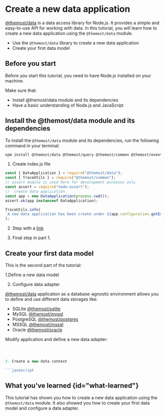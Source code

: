 # Create a new data application

[@themost/data](https://github.com/themost-framework/data) is a data access library for Node.js. 
It provides a simple and easy-to-use API for working with data. 
In this tutorial, you will learn how to create a new data application using the `@themost/data` module.

* Use the `@themost/data` library to create a new data application
* Create your first data model

## Before you start

Before you start this tutorial, you need to have Node.js installed on your machine.

Make sure that:
- Install @themost/data module and its dependencies
- Have a basic understanding of Node.js and JavaScript

## Install the @themost/data module and its dependencies

To install the `@themost/data` module and its dependencies, run the following command in your terminal:

```bash
npm install @themost/data @themost/query @themost/common @themost/event @themost/xml
```

1. Create index.js file

```javascript
const { DataApplication } = require("@themost/data");
const { TraceUtils } = require("@themost/common");
// assert module is used here for development purposes only
const assert = require("node:assert");
//  create data application
const app = new DataApplication(process.cwd());
assert.ok(app instanceof DataApplication);

TraceUtils.info(
`A new data application has been create under ${app.configuration.getExecutionPath()}`
);
```

2. Step with a [link](https://www.jetbrains.com)

3. Final step in part 1.

## Create your first data model

This is the second part of the tutorial:

1.Define a new data model


2. Configure data adapter

[@themost/data](https://github/com/themost-framework/data) application as a database-agnostic environment allows you to define and use different data storages like:

- SQLite [@themost/sqlite](https://github.com/themost-framework/sqlite)
- MySQL [@themost/mysql](https://github.com/themost-framework/mysql)
- PostgreSQL [@themost/postgres](https://github.com/themost-framework/pg)
- MSSQL [@themost/mssql](https://github.com/themost-framework/mssql)
- Oracle  [@themost/oracle](https://github.com/themost-framework/oracle)

Modify application and define a new data adapter:

```javascript

```


```javascript


3. Create a new data context

```javascript

```

## What you've learned {id="what-learned"}

This tutorial has shown you how to create a new data application using the `@themost/data` module.
It also showed you how to create your first data model and configure a data adapter.

<seealso>
<!--Give some related links to how-to articles-->
</seealso>
